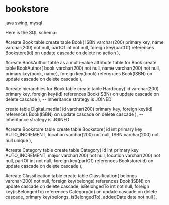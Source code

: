 # bookstore
java swing, mysql

Here is the SQL schema:

#create Book table
create table Book(
ISBN varchar(200) primary key,
name varchar(200) not null,
partOf int not null,
foreign key(partOf) references Bookstore(id)
on update cascade
on delete no action
),


#create BookAuthor table as a multi-value attribute table for Book
create table BookAuthor(
book varchar(200) not null,
name varchar(200) not null,
primary key(book, name),
foreign key(book) references Book(ISBN)
on update cascade
on delete cascade
),


#create hierarchies for Book table
create table Hardcopy(
id varchar(200) primary key,
foreign key(id) references Book(ISBN)
on update cascade
on delete cascade
), -- Inheritance strategy is JOINED


create table Digital_media(
id varchar(200) primary key,
foreign key(id) references Book(ISBN)
on update cascade
on delete cascade
), -- Inheritance strategy is JOINED


#create Bookstore table
create table Bookstore(
id int primary key AUTO_INCREMENT,
location varchar(200) not null,
ISBN varchar(200) not null unique
),


#create Category table
create table Category(
id int primary key AUTO_INCREMENT,
major varchar(200) not null,
location varchar(200) not null,
partOf int not null,
foreign key(partOf) references Bookstore(id)
on update cascade
on delete cascade
),


#create Classification table
create table Classification(
belongs varchar(200) not null,
foreign key(belongs) references Book(ISBN)
on update cascade
on delete cascade,
isBelongedTo int not null,
foreign key(isBelongedTo) references Category(id)
on update cascade
on delete cascade,
primary key(belongs, isBelongedTo),
addedDate date not null
),
